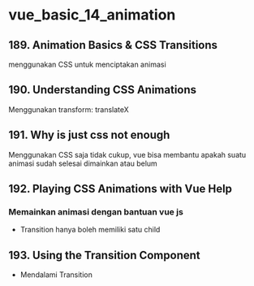 # vue_basic_14_animation

## 189. Animation Basics & CSS Transitions

menggunakan CSS untuk menciptakan animasi

## 190. Understanding CSS Animations

Menggunakan transform: translateX

## 191. Why is just css not enough

Menggunakan CSS saja tidak cukup, vue bisa membantu apakah suatu animasi sudah selesai dimainkan atau belum


## 192. Playing CSS Animations with Vue Help

### Memainkan animasi dengan bantuan vue js
- Transition hanya boleh memiliki satu child

## 193. Using the Transition Component
- Mendalami Transition